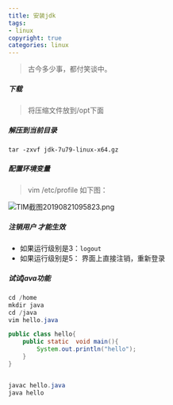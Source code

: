 ```yaml
---
title: 安装jdk
tags: 
- linux
copyright: true
categories: linux
---
```




<blockquote class="blockquote-center">古今多少事，都付笑谈中。</blockquote>


<!-- more -->

##### 下载
>将压缩文件放到/opt下面
##### 解压到当前目录
`tar -zxvf jdk-7u79-linux-x64.gz`

#####  配置环境变量 
> vim /etc/profile  如下图：

![TIM截图20190821095823.png](https://upload-images.jianshu.io/upload_images/2953304-e6ec5650e660936a.png?imageMogr2/auto-orient/strip%7CimageView2/2/w/1240)

##### 注销用户 才能生效
- 如果运行级别是3：`logout`
- 如果运行级别是5： 界面上直接注销，重新登录 




##### 试试java功能

```Java
cd /home 
mkdir java
cd /java 
vim hello.java

public class hello{
    public static  void main(){
        System.out.println("hello");
    }
}


javac hello.java
java hello  


```



